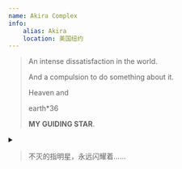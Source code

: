 ```yaml
---
name: Akira Complex
info:
    alias: Akira
    location: 美国纽约
---
```


> An intense dissatisfaction in the world.
>
> And a compulsion to do something about it.
>
> Heaven and
> 
> earth*36
>
> **MY GUIDING STAR**.

<details>
<summary></summary>

Akira Complex 是个很棒，很漂亮，很有爱心的人。

多年来，ta 努力克服自己的痛苦，用 ta 杰出的才华，与震撼人心的音乐给大家带来欢乐。

但，ta 所受到的痛苦对 ta 来说，也许太过沉重了……

那个充满爱与温暖的灵魂终究离开了我们，像一颗流星。灿烂而脆弱，震撼却转瞬即逝……

Akira，我们永远记得你和你的创作。

</details>

> 不灭的指明星，永远闪耀着……
